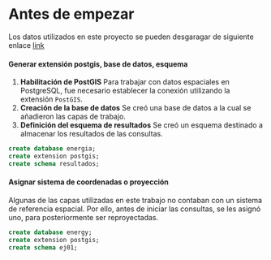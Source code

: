 # Antes de empezar

Los datos utilizados en este proyecto se pueden desgaragar de  siguiente enlace [link](https://drive.google.com/drive/folders/1hzKPipsvvtnzqzkHqaQQ9VLM45J4P6X7?usp=sharing)

#### Generar extensión postgis, base de datos, esquema 

1. **Habilitación de PostGIS** 
   Para trabajar con datos espaciales en PostgreSQL, fue necesario establecer la conexión utilizando la extensión `PostGIS`.
2. **Creación de la base de datos**
   Se creó una base de datos a la cual se añadieron las capas de trabajo.
3. **Definición del esquema de resultados** 
   Se creó un esquema destinado a almacenar los resultados de las consultas.

``` sql
create database energia;
create extension postgis;
create schema resultados;
```



#### Asignar sistema de coordenadas o proyección
Algunas de las capas utilizadas en este trabajo no contaban con un sistema de referencia espacial. Por ello, antes de iniciar las consultas, se les asignó uno, para posteriormente ser reproyectadas.

``` sql
create database energy;
create extension postgis;
create schema ej01;
```


